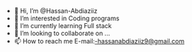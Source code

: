 - 👋 Hi, I’m @Hassan-Abdiaziiz
- 👀 I’m interested in Coding programs
- 🌱 I’m currently learning Full stack
- 💞️ I’m looking to collaborate on ...
- 📫 How to reach me E-mail:-hassanabdiaziiz9@gmail.com
